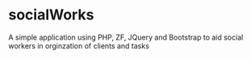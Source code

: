socialWorks
===========

A simple application using PHP, ZF, JQuery and Bootstrap to aid social workers in orginzation of clients and tasks
